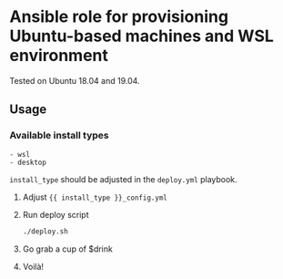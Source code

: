 # Ansible role for provisioning Ubuntu-based machines and WSL environment

Tested on Ubuntu 18.04 and 19.04.

## Usage

### Available install types

    - wsl
    - desktop

`install_type` should be adjusted in the `deploy.yml` playbook.

1. Adjust `{{ install_type }}_config.yml`

2. Run deploy script

    ``` sh
    ./deploy.sh
    ```

3. Go grab a cup of $drink

4. Voilà!
